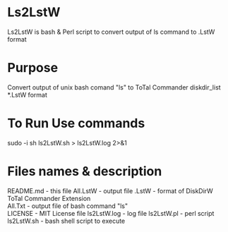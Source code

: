 # Ls2LstW

Ls2LstW is bash & Perl script to convert output of ls command to .LstW format

# Purpose

Convert output of unix bash comand "ls" to ToTal Commander diskdir_list \*.LstW format

# To Run Use commands

sudo -i
sh ls2LstW.sh > ls2LstW.log 2>&1

# Files names & description

README.md - this file
All.LstW - output file .LstW - format of DiskDirW ToTal Commander Extension  
All.Txt - output file of bash command "ls"  
LICENSE - MIT License file
ls2LstW.log - log file
ls2LstW.pl - perl script
ls2LstW.sh - bash shell script to execute
